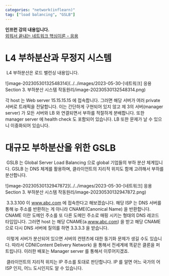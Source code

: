 ```yaml
---
categories: "network(inflearn)"
tag: ["load balancing", "GSLB"]
---
```


<div class="notice--danger">
    <b>인프런 강의 내용입니다.</b><br/><a href="https://www.inflearn.com/course/%EB%84%A4%ED%8A%B8%EC%9B%8C%ED%81%AC-%ED%95%B5%EC%8B%AC%EC%9D%B4%EB%A1%A0-%EC%9D%91%EC%9A%A9/dashboard">외워서 끝내는 네트워크 핵심이론 - 응용</a>
</div>

# L4 부하분산과 무정지 시스템

​	L4 부하분산은 로드 밸런싱 내용입니다. 

![image-20230530132548314](../../images/2023-05-30-[네트워크] 응용 Section 3. 부하분산 시스템 작동원리/image-20230530132548314.png)

각 host 는 Web server 15.15.15.15 에 접속합니다. 그러면 해당 서버가 여러 private 서버로 트래픽을 전달합니다. 이는 간단하게 구현되어 있지 않고 제 3의 서버(manager server) 가 모든 서버와 LB 와 연결되면서 부하를 적절하게 분배합니다. 또한 manager server 에 health check 도 포함되어 있습니다. LB 또한 문제가 날 수 있으니 이중화되어 있습니다. 

# 대규모 부하분산을 위한 GSLB

​	GSLB 는 Global Server Load Balancing 으로 global 기업들의 부하 분산 체계입니다. GSLB 는 DNS 체계를 활용하며, 클라이언트의 지리적 위치도 함께 고려해서 부하를 분산합니다.

![image-20230530132947872](../../images/2023-05-30-[네트워크] 응용 Section 3. 부하분산 시스템 작동원리/image-20230530132947872.png)

​	3.3.3.100 이 www.abc.com 에 접속한다고 해보겠습니다. 해당 ISP 는 DNS 서버를 통해 ip 주소를 반환하는 게 아니라 CNAME(Canonical Name) 을 반환합니다. CNAME 이란 도메인 주소를 또 다른 도메인 주소로 매핑 시키는 형태의 DNS 레코드 타입입니다. 그러면 host 는 해당 CNAME(a.www.abc.com) 을 받고 해당 CNAME 으로 다시 DNS 서버에 질의를 하면 3.3.3.3 을 받습니다. 

​	이렇게 서버가 분산되어 있으면 서버의 컨텐츠에 대한 동기화 문제가 생길 수도 있습니다. 따라서 CDN(Content Delivery Network) 을 통해서 전세계에 똑같은 클론을 퍼트립니다. 이러한 배포는 Manager server 를 통해서 이루어지겠죠.

​	클라이언트의 지리적 위치는 IP 주소를 토대로 판단합니다. IP 를 알면 어느 국가의 어 ISP 인지, 어느 도시인지도 알 수 있습니다.